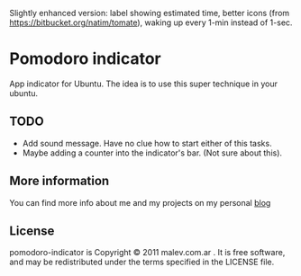 Slightly enhanced version: label showing estimated time, better icons (from https://bitbucket.org/natim/tomate), waking up every 1-min instead of 1-sec.

Pomodoro indicator
==================
App indicator for Ubuntu. The idea is to use this super technique in your ubuntu.

TODO
----
* Add sound message. Have no clue how to start either of this tasks.
* Maybe adding a counter into the indicator's bar. (Not sure about this).

More information
----------------
You can find more info about me and my projects on my personal [blog](https://blog.malev.com.ar)

License
-------
pomodoro-indicator is Copyright © 2011 malev.com.ar . It is free software, and may be redistributed under the terms specified in the LICENSE file.
